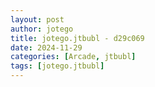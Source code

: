 ```yaml
---
layout: post
author: jotego
title: jotego.jtbubl - d29c069
date: 2024-11-29
categories: [Arcade, jtbubl]
tags: [jotego.jtbubl]
---
```


